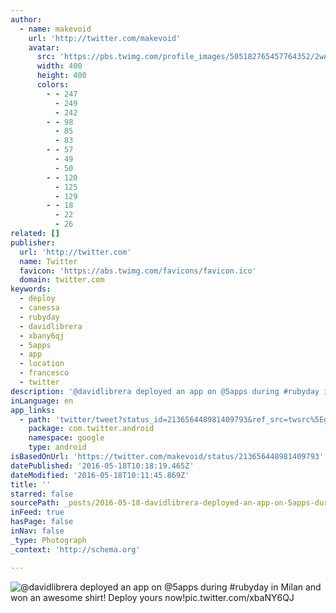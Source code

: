 ```yaml
---
author:
  - name: makevoid
    url: 'http://twitter.com/makevoid'
    avatar:
      src: 'https://pbs.twimg.com/profile_images/505182765457764352/2wAnUl4N_400x400.jpeg'
      width: 400
      height: 400
      colors:
        - - 247
          - 249
          - 242
        - - 98
          - 85
          - 83
        - - 57
          - 49
          - 50
        - - 120
          - 125
          - 129
        - - 18
          - 22
          - 26
related: []
publisher:
  url: 'http://twitter.com'
  name: Twitter
  favicon: 'https://abs.twimg.com/favicons/favicon.ico'
  domain: twitter.com
keywords:
  - deploy
  - canessa
  - rubyday
  - davidlibrera
  - xbany6qj
  - 5apps
  - app
  - location
  - francesco
  - twitter
description: '@davidlibrera deployed an app on @5apps during #rubyday in Milan and won an awesome shirt! Deploy yours now!pic.twitter.com/xbaNY6QJ'
inLanguage: en
app_links:
  - path: 'twitter/tweet?status_id=213656448981409793&ref_src=twsrc%5Egoogle%7Ctwcamp%5Eandroidseo%7Ctwgr%5Estatus%7Ctwterm%5E213656448981409793'
    package: com.twitter.android
    namespace: google
    type: android
isBasedOnUrl: 'https://twitter.com/makevoid/status/213656448981409793'
datePublished: '2016-05-18T10:18:19.465Z'
dateModified: '2016-05-18T10:11:45.869Z'
title: ''
starred: false
sourcePath: _posts/2016-05-18-davidlibrera-deployed-an-app-on-5apps-during-rubyday-in-m.md
inFeed: true
hasPage: false
inNav: false
_type: Photograph
_context: 'http://schema.org'

---
```

![@davidlibrera deployed an app on @5apps during #rubyday in Milan and won an awesome shirt! Deploy yours now!pic.twitter.com/xbaNY6QJ](https://pbs.twimg.com/media/AvcPaIoCIAAoNeb.jpg:large)